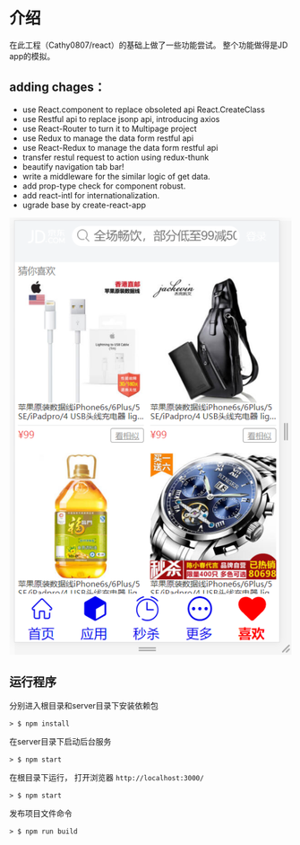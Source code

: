
# 介绍
在此工程（Cathy0807/react）的基础上做了一些功能尝试。
整个功能做得是JD app的模拟。

## adding chages：
* use React.component to replace obsoleted api React.CreateClass
* use Restful api to replace jsonp api, introducing axios
* use React-Router to turn it to Multipage project
* use Redux to manage the data form restful api
* use React-Redux to manage the data form restful api
* transfer restul request to action using redux-thunk
* beautify navigation tab bar!
* write a middleware for the similar logic of get data.
* add prop-type check for component robust.
* add react-intl for internationalization.
* ugrade base by create-react-app

![avatar](./demo.png)


## 运行程序

分别进入根目录和server目录下安装依赖包

```
> $ npm install
```

在server目录下启动后台服务

```
> $ npm start
```

在根目录下运行， 打开浏览器 `http://localhost:3000/`

```
> $ npm start
```

发布项目文件命令

```
> $ npm run build
```
